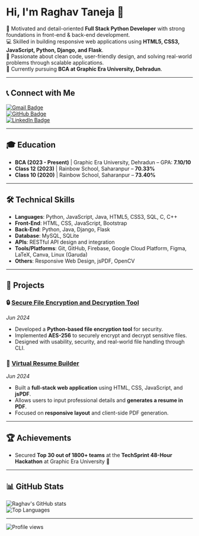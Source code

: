 # Hi, I'm Raghav Taneja 👋

🎯 Motivated and detail-oriented **Full Stack Python Developer** with strong foundations in front-end & back-end development.  
💻 Skilled in building responsive web applications using **HTML5, CSS3, JavaScript, Python, Django, and Flask**.  
🌱 Passionate about clean code, user-friendly design, and solving real-world problems through scalable applications.  
🚀 Currently pursuing **BCA at Graphic Era University, Dehradun**.  

---

## 📞 Connect with Me  
[![Gmail Badge](https://img.shields.io/badge/-Gmail-red?style=flat-square&logo=Gmail&logoColor=white)](mailto:raghavtaneja487@gmail.com)  
[![GitHub Badge](https://img.shields.io/badge/-GitHub-black?style=flat-square&logo=github&logoColor=white)](https://github.com/raghavtanejax)  
[![LinkedIn Badge](https://img.shields.io/badge/-LinkedIn-blue?style=flat-square&logo=Linkedin&logoColor=white)](https://www.linkedin.com/in/raghavtanejax/)  

---

## 🎓 Education
- **BCA (2023 - Present)** | Graphic Era University, Dehradun – GPA: **7.10/10**  
- **Class 12 (2023)** | Rainbow School, Saharanpur – **70.33%**  
- **Class 10 (2020)** | Rainbow School, Saharanpur – **73.40%**  

---

## 🛠️ Technical Skills
- **Languages**: Python, JavaScript, Java, HTML5, CSS3, SQL, C, C++  
- **Front-End**: HTML, CSS, JavaScript, Bootstrap  
- **Back-End**: Python, Java, Django, Flask  
- **Database**: MySQL, SQLite  
- **APIs**: RESTful API design and integration  
- **Tools/Platforms**: Git, GitHub, Firebase, Google Cloud Platform, Figma, LaTeX, Canva, Linux (Garuda)  
- **Others**: Responsive Web Design, jsPDF, OpenCV  

---

## 🚀 Projects

### 🔒 [Secure File Encryption and Decryption Tool](https://github.com/raghavtanejax/secure-file-encryption)
*Jun 2024*  
- Developed a **Python-based file encryption tool** for security.  
- Implemented **AES-256** to securely encrypt and decrypt sensitive files.  
- Designed with usability, security, and real-world file handling through CLI.  

### 📄 [Virtual Resume Builder](https://github.com/raghavtanejax/virtual-resume-builder)
*Jun 2024*  
- Built a **full-stack web application** using HTML, CSS, JavaScript, and **jsPDF**.  
- Allows users to input professional details and **generates a resume in PDF**.  
- Focused on **responsive layout** and client-side PDF generation.  

---

## 🏆 Achievements
- Secured **Top 30 out of 1800+ teams** at the **TechSprint 48-Hour Hackathon** at Graphic Era University 🎉  

---

## 📊 GitHub Stats
![Raghav's GitHub stats](https://github-readme-stats.vercel.app/api?username=raghavtanejax&show_icons=true&theme=radical)  
![Top Languages](https://github-readme-stats.vercel.app/api/top-langs/?username=raghavtanejax&layout=compact&theme=radical)  

---

![Profile views](https://komarev.com/ghpvc/?username=raghavtanejax)
